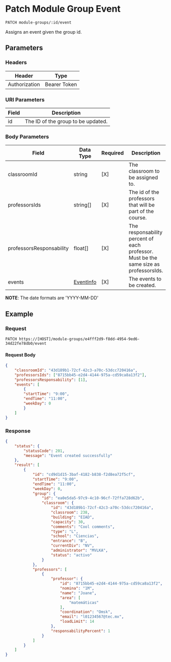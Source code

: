 # Patch Module Group Event

    PATCH module-groups/:id/event
    
Assigns an event given the group id. 

## Parameters

### Headers
Header | Type
--- | ---
Authorization | Bearer Token

### URI Parameters
Field | Description
--- | ---
id | The ID of the group to be updated.

### Body Parameters

Field | Data Type | Required | Description
--- | --- | --- | ---
classroomId | string | [X] | The classroom to be assigned to.
professorsIds | string[] | [X] | The id of the professors that will be part of the course.
professorsResponsability | float[] | [X] | The responsability percent of each professor. Must be the same size as professorsIds.
events | [EventInfo][] | [X] | The events to be created.

**NOTE**: The date formats are 'YYYY-MM-DD'

## Example
### Request

    PATCH https://[HOST]/module-groups/e4fff2d9-f8dd-4954-9ed6-34d22fe78db0/event

#### Request Body    
```json
{
    "classroomId": "43d189b1-72cf-42c3-a70c-53dcc720416a",
    "professorsIds": ["8715bb45-e2d4-4144-975a-cd59ca8a13f2"],
    "professorsResponsability": [1],
    "events": [
        {
        "startTime": "9:00",
        "endTime": "11:00",
        "weekDay": 0
        }
    ]
}
```

### Response
``` json
{
    "status": {
        "statusCode": 201,
        "message": "Event created successfully"
    },
    "result": [
        {
            "id": "cd9d1d15-3baf-4182-b838-f2d8ea72f5cf",
            "startTime": "9:00",
            "endTime": "11:00",
            "weekDay": 0,
            "group": {
                "id": "ea0e5da5-97c9-4c10-96cf-72ffa728d62b",
                "classroom": {
                    "id": "43d189b1-72cf-42c3-a70c-53dcc720416a",
                    "classroom": 238,
                    "building": "EIAD",
                    "capacity": 30,
                    "comments": "Cool comments",
                    "type": "L",
                    "school": "Ciencias",
                    "entrance": "B",
                    "currentDiv": "NV",
                    "administrator": "MVLKA",
                    "status": "activo"
                }
            },
            "professors": [
                {
                    "professor": {
                        "id": "8715bb45-e2d4-4144-975a-cd59ca8a13f2",
                        "nomina": "1M",
                        "name": "Joane",
                        "area": [
                            "matemáticas"
                        ],
                        "coordination": "Omsk",
                        "email": "l01234567@tec.mx",
                        "loadLimit": 14
                    },
                    "responsabilityPercent": 1
                }
            ]
        }
    ]
}
```
[EventInfo]: /server/api-docs/events/EventInfo.md
